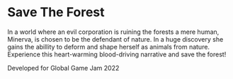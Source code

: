 # Save The Forest
In a world where an evil corporation is ruining the forests a mere human, Minerva, is chosen to be the defendant of nature. In a huge discovery she gains the abillity to deform and shape herself as animals from nature. Experience this heart-warming blood-driving narrative and save the forest!

Developed for Global Game Jam 2022
